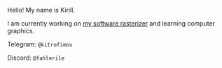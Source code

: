 Hello! My name is Kirill.

I am currently working on [my software rasterizer](https://www.github.com/fahlerile/rasterizer) and learning computer graphics.

Telegram: `@kitrofimov`

Discord: `@fahlerile`
